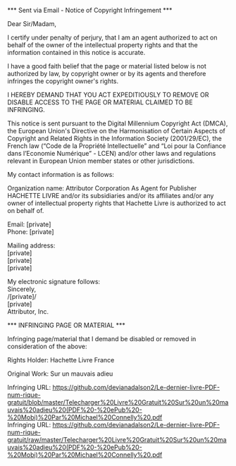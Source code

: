 *** Sent via Email - Notice of Copyright Infringement ***

Dear Sir/Madam,

I certify under penalty of perjury, that I am an agent authorized to act on behalf of the owner of the intellectual property rights and that the information contained in this notice is accurate.

I have a good faith belief that the page or material listed below is not authorized by law, by copyright owner or by its agents and therefore infringes the copyright owner's rights.

I HEREBY DEMAND THAT YOU ACT EXPEDITIOUSLY TO REMOVE OR DISABLE ACCESS TO THE PAGE OR MATERIAL CLAIMED TO BE INFRINGING.

This notice is sent pursuant to the Digital Millennium Copyright Act (DMCA), the European Union's Directive on the Harmonisation of Certain Aspects of Copyright and Related Rights in the Information Society (2001/29/EC), the French law (“Code de la Propriété Intellectuelle” and “Loi pour la Confiance dans l’Economie Numérique” - LCEN) and/or other laws and regulations relevant in European Union member states or other jurisdictions.

My contact information is as follows:

Organization name: Attributor Corporation As Agent for Publisher HACHETTE LIVRE and/or its subsidiaries and/or its affiliates and/or any owner of intellectual property rights that Hachette Livre is authorized to act on behalf of.

Email: [private]  
Phone: [private]  

Mailing address:  
[private]  
[private]  
[private]  

My electronic signature follows:  
Sincerely,  
/[private]/  
[private]  
Attributor, Inc.

*** INFRINGING PAGE OR MATERIAL ***

Infringing page/material that I demand be disabled or removed in consideration of the above:

Rights Holder: Hachette Livre France

Original Work: Sur un mauvais adieu

Infringing URL: https://github.com/devianadalson2/Le-dernier-livre-PDF-num-rique-gratuit/blob/master/Telecharger%20Livre%20Gratuit%20Sur%20un%20mauvais%20adieu%20(PDF%20-%20ePub%20-%20Mobi)%20Par%20Michael%20Connelly%20.pdf  
Infringing URL: https://github.com/devianadalson2/Le-dernier-livre-PDF-num-rique-gratuit/raw/master/Telecharger%20Livre%20Gratuit%20Sur%20un%20mauvais%20adieu%20(PDF%20-%20ePub%20-%20Mobi)%20Par%20Michael%20Connelly%20.pdf
